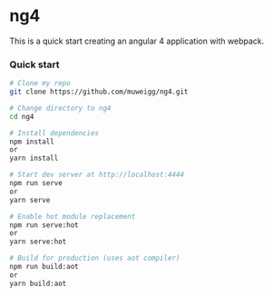 # ng4
This is a quick start creating an angular 4 application with webpack.

### Quick start
```bash
# Clone my repo
git clone https://github.com/muweigg/ng4.git

# Change directory to ng4
cd ng4

# Install dependencies
npm install
or
yarn install

# Start dev server at http://localhost:4444
npm run serve
or
yarn serve

# Enable hot module replacement
npm run serve:hot
or
yarn serve:hot

# Build for production (uses aot compiler)
npm run build:aot
or
yarn build:aot
```